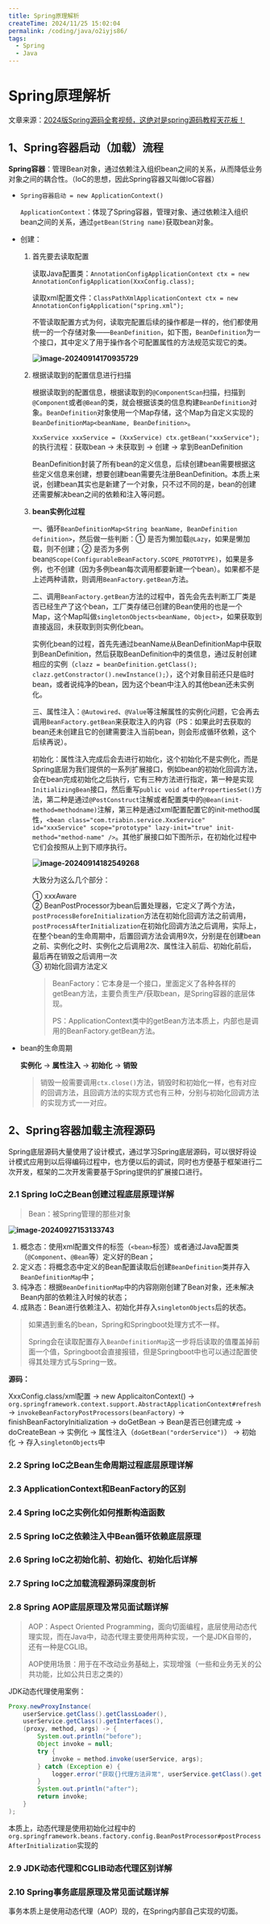 ```yaml
---
title: Spring原理解析
createTime: 2024/11/25 15:02:04
permalink: /coding/java/o2iyjs86/
tags: 
  - Spring
  - Java
---
```

# Spring原理解析

文章来源：[2024版Spring源码全套视频，这绝对是spring源码教程天花板！](https://www.bilibili.com/video/BV1GjsJecEGs)

## 1、Spring容器启动（加载）流程

**Spring容器**：管理Bean对象，通过依赖注入组织bean之间的关系，从而降低业务对象之间的耦合性。（IoC的思想，因此Spring容器又叫做IoC容器）

* `Spring容器启动 = new ApplicationContext()`

  `ApplicationContext`：体现了Spring容器，管理对象、通过依赖注入组织bean之间的关系，通过`getBean(String name)`获取bean对象。

* 创建：

  1. 首先要去读取配置

     读取Java配置类：`AnnotationConfigApplicationContext ctx = new AnnotationConfigApplication(XxxConfig.class);`

     读取xml配置文件：`ClassPathXmlApplicationContext ctx = new AnnotationConfigApplication("spring.xml");`

     不管读取配置方式为何，读取完配置后续的操作都是一样的，他们都使用统一的一个存储对象——`BeanDefinition`，如下图，`BeanDefinition`为一个接口，其中定义了用于操作各个可配置属性的方法规范实现它的类。

     **![image-20240914170935729](https://gitee.com/triabin/img_bed/raw/master/2024/09/14/15f0c7c06c46b0c9fae474bf74a5fdbb-image-20240914170935729.png)**

  2. 根据读取到的配置信息进行扫描

     根据读取到的配置信息，根据读取到的`@ComponentScan`扫描，扫描到`@Component`或者`@Bean`的类，就会根据该类的信息构建`BeanDefinition`对象。`BeanDefinition`对象使用一个Map存储，这个Map为自定义实现的`BeanDefinitionMap<beanName, BeanDefinition>`。

     `XxxService xxxService = (XxxService) ctx.getBean("xxxService");`的执行流程：获取bean  -> 未获取到 -> 创建 -> 拿到BeanDefinition

     BeanDefinition封装了所有bean的定义信息，后续创建bean需要根据这些定义信息来创建，想要创建bean需要先注册BeanDefinition。本质上来说，创建bean其实也是新建了一个对象，只不过不同的是，bean的创建还需要解决bean之间的依赖和注入等问题。

  3. **bean实例化过程**

     一、循环`BeanDefinitionMap<String beanName, BeanDefinition definition>`，然后做一些判断：① 是否为懒加载`@Lazy`，如果是懒加载，则不创建；② 是否为多例bean`@Scope(ConfigurableBeanFactory.SCOPE_PROTOTYPE)`，如果是多例，也不创建（因为多例bean每次调用都要新建一个bean）。如果都不是上述两种请款，则调用`BeanFactory.getBean`方法。

     二、调用`BeanFactory.getBean`方法的过程中，首先会先去判断工厂类是否已经生产了这个bean，工厂类存储已创建的Bean使用的也是一个Map，这个Map叫做`singletonObjects<beanName, Object>`，如果获取到直接返回，未获取到则实例化bean。

     实例化bean的过程，首先先通过beanName从BeanDefinitionMap中获取到BeanDefinition，然后获取BeanDefinition中的类信息，通过反射创建相应的实例（`clazz = beanDefinition.getClass(); clazz.getConstractor().newInstance();`），这个对象目前还只是临时bean，或者说纯净的bean，因为这个bean中注入的其他bean还未实例化。

     三、属性注入：`@Autowired`、`@Value`等注解属性的实例化问题，它会再去调用`BeanFactory.getBean`来获取注入的内容（PS：如果此时去获取的bean还未创建且它的创建需要注入当前bean，则会形成循环依赖，这个后续再说）。

     初始化：属性注入完成后会去进行初始化，这个初始化不是实例化，而是Spring底层为我们提供的一系列扩展接口，例如bean的初始化回调方法，会在bean完成初始化之后执行，它有三种方法进行指定，第一种是实现`InitializingBean`接口，然后重写`public void afterPropertiesSet()`方法，第二种是通过`@PostConstruct`注解或者配置类中的`@Bean(init-method=methodname)`注解，第三种是通过xml配置配置它的init-method属性，`<bean class="com.triabin.service.XxxService" id="xxxService" scope="prototype" lazy-init="true" init-method="method-name" />`。其他扩展接口如下图所示，在初始化过程中它们会按照从上到下顺序执行。

     **![image-20240914182549268](https://gitee.com/triabin/img_bed/raw/master/2024/09/14/dd13c2233a6d5fa872657b690bee56d3-image-20240914182549268.png)**

     大致分为这么几个部分：

     ① xxxAware<br/>② BeanPostProcessor为bean后置处理器，它定义了两个方法，`postProcessBeforeInitialization`方法在初始化回调方法之前调用，`postProcessAfterInitialization`在初始化回调方法之后调用，实际上，在整个bean的生命周期中，后置回调方法会调用9次，分别是在创建bean之前、实例化之时、实例化之后调用2次、属性注入前后、初始化前后，最后再在销毁之后调用一次<br/>③ 初始化回调方法定义

     > BeanFactory：它本身是一个接口，里面定义了各种各样的getBean方法，主要负责生产/获取bean，是Spring容器的底层体现。
     >
     > PS：ApplicationContext类中的getBean方法本质上，内部也是调用的BeanFactory.getBean方法。

* bean的生命周期

  **实例化** -> **属性注入** -> **初始化** -> **销毁**

  > 销毁一般需要调用`ctx.close()`方法，销毁时和初始化一样，也有对应的回调方法，且回调方法的实现方式也有三种，分别与初始化回调方法的实现方式一一对应。

## 2、Spring容器加载主流程源码

Spring底层源码大量使用了设计模式，通过学习Spring底层源码，可以很好将设计模式应用到以后得编码过程中，也方便以后的调试，同时也方便基于框架进行二次开发，框架的二次开发需要基于Spring提供的扩展接口进行。

### 2.1 Spring IoC之Bean创建过程底层原理详解

> Bean：被Spring管理的那些对象

**![image-20240927153133743](https://gitee.com/triabin/img_bed/raw/master/2024/09/27/b3e87467cb91ea13a2ff6798c4d76b08-image-20240927153133743.png)**

1. 概念态：使用xml配置文件的标签（`<bean>`标签）或者通过Java配置类（`@Component`、`@Bean`等）定义好的Bean；
2. 定义态：将概念态中定义的Bean配置读取后创建`BeanDefinition`类并存入`BeanDefinitionMap`中；
3. 纯净态：根据`BeanDefinitionMap`中的内容刚刚创建了Bean对象，还未解决Bean内部的依赖注入时候的状态；
4. 成熟态：Bean进行依赖注入、初始化并存入`singletonObjects`后的状态。

> 如果遇到重名的bean，Spring和Springboot处理方式不一样。
>
> Spring会在读取配置存入`BeanDefinitionMap`这一步将后读取的值覆盖掉前面一个值，Springboot会直接报错，但是Springboot中也可以通过配置使得其处理方式与Spring一致。

**源码：**

XxxConfig.class/xml配置 → new ApplicaitonContext() → `org.springframework.context.support.AbstractApplicationContext#refresh` → `invokeBeanFactoryPostProcessors(beanFactory)` → finishBeanFactoryInitialization → doGetBean → Bean是否已创建完成 → doCreateBean → 实例化 → 属性注入（`doGetBean("orderService")`） → 初始化 → 存入`singletonObjects`中

### 2.2 Spring IoC之Bean生命周期过程底层原理详解

### 2.3 ApplicationContext和BeanFactory的区别

### 2.4 Spring IoC之实例化如何推断构造函数

### 2.5 Spring IoC之依赖注入中Bean循环依赖底层原理

### 2.6 Spring IoC之初始化前、初始化、初始化后详解

### 2.7 Spring IoC之加载流程源码深度剖析

### 2.8 Spring AOP底层原理及常见面试题详解

> AOP：Aspect Oriented Programming，面向切面编程，底层使用动态代理实现，而在Java中，动态代理主要使用两种实现，一个是JDK自带的，还有一种是CGLIB。
>
> AOP使用场景：用于在不改动业务基础上，实现增强（一些和业务无关的公共功能，比如公共日志之类的）

JDK动态代理使用案例：

```java
Proxy.newProxyInstance(
    userService.getClass().getClassLoader(),
    userService.getClass().getInterfaces(),
    (proxy, method, args) -> {
        System.out.println("before");
        Object invoke = null;
        try {
            invoke = method.invoke(userService, args);
        } catch (Exception e) {
            logger.error("获取{}代理方法异常", userService.getClass().getName(), e);
        }
        System.out.println("after");
        return invoke;
    }
);
```

本质上，动态代理是使用初始化过程中的`org.springframework.beans.factory.config.BeanPostProcessor#postProcessAfterInitialization`实现的

### 2.9 JDK动态代理和CGLIB动态代理区别详解

### 2.10 Spring事务底层原理及常见面试题详解

事务本质上是使用动态代理（AOP）现的，在Spring内部自己实现的切面。

